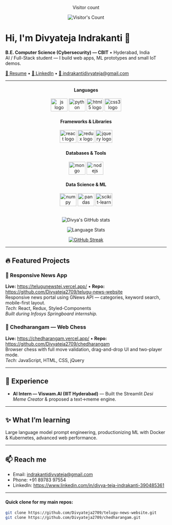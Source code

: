 <div align="center"> 
  <p>Visitor count</p>
  <img src="https://profile-counter.glitch.me/Divyateja2709/count.svg" alt="Visitor's Count" />
</div>

# Hi, I'm **Divyateja Indrakanti** 👋  
**B.E. Computer Science (Cybersecurity) — CBIT** • Hyderabad, India  
AI / Full-Stack student — I build web apps, ML prototypes and small IoT demos.  

[📄 Resume](./Divya_teja_resume.pdf) • [💼 LinkedIn](https://www.linkedin.com/in/divya-teja-indrakanti-390485361) • [📧 indrakantidivyateja@gmail.com](mailto:indrakantidivyateja@gmail.com)

---

<h4 align="center">Languages</h4>
<div align="center">
  <img src="https://cdn.jsdelivr.net/gh/devicons/devicon/icons/javascript/javascript-original.svg" height="40" width="52" alt="js logo"  />
  <img src="https://cdn.jsdelivr.net/gh/devicons/devicon/icons/python/python-original.svg" height="40" width="52" alt="python logo"  />
  <img src="https://cdn.jsdelivr.net/gh/devicons/devicon/icons/html5/html5-original.svg" height="40" width="52" alt="html5 logo"  />
  <img src="https://cdn.jsdelivr.net/gh/devicons/devicon/icons/css3/css3-original.svg" height="40" width="52" alt="css3 logo"  />
</div>

<h4 align="center">Frameworks & Libraries</h4>
<div align="center">
  <img src="https://cdn.jsdelivr.net/gh/devicons/devicon/icons/react/react-original.svg" height="40" width="52" alt="react logo"  />
  <img src="https://cdn.jsdelivr.net/gh/devicons/devicon/icons/redux/redux-original.svg" height="40" width="52" alt="redux logo"  />
  <img src="https://cdn.jsdelivr.net/gh/devicons/devicon/icons/jquery/jquery-original.svg" height="40" width="52" alt="jquery logo"  />
</div>

<h4 align="center">Databases & Tools</h4>
<div align="center">
  <img src="https://cdn.jsdelivr.net/gh/devicons/devicon/icons/mongodb/mongodb-original.svg" height="40" width="52" alt="mongo logo"  />
  <img src="https://cdn.jsdelivr.net/gh/devicons/devicon/icons/nodejs/nodejs-original.svg" height="40" width="52" alt="nodejs logo"  />
</div>

<h4 align="center">Data Science & ML</h4>
<div align="center">
  <img src="https://cdn.jsdelivr.net/gh/devicons/devicon/icons/numpy/numpy-original.svg" height="40" width="52" alt="numpy logo"  />
  <img src="https://cdn.jsdelivr.net/gh/devicons/devicon/icons/pandas/pandas-original.svg" height="40" width="52" alt="pandas logo"  />
  <img src="https://cdn.jsdelivr.net/gh/devicons/devicon/icons/scikitlearn/scikitlearn-original.svg" height="40" width="52" alt="scikit-learn logo"  />
</div>

<br/>

<p align="center">
  <img src="https://github-readme-stats.vercel.app/api?username=Divyateja2709&show_icons=true&theme=transparent" alt="Divya's GitHub stats" />
</p>

<p align="center">
  <img src="https://github-readme-stats.vercel.app/api/top-langs/?username=Divyateja2709&layout=donut&langs_count=6&theme=transparent" alt="Language Stats">
</p>

<p align="center">
  <a href="https://git.io/streak-stats">
    <img src="https://streak-stats.demolab.com?user=Divyateja2709&theme=transparent" alt="GitHub Streak" />
  </a>
</p>

---

## 🔥 Featured Projects

### 🔹 Responsive News App  
**Live:** https://telugunewstej.vercel.app/ • **Repo:** https://github.com/Divyateja2709/telugu-news-website  
Responsive news portal using GNews API — categories, keyword search, mobile-first layout.  
_Tech:_ React, Redux, Styled-Components  
_Built during Infosys Springboard internship._

### 🔹 Chedharangam — Web Chess  
**Live:** https://chedharangam.vercel.app/ • **Repo:** https://github.com/Divyateja2709/chedharangam  
Browser chess with full move validation, drag-and-drop UI and two-player mode.  
_Tech:_ JavaScript, HTML, CSS, jQuery  

---

## 💼 Experience
- **AI Intern — Viswam.AI (IIIT Hyderabad)** — Built the Streamlit *Desi Meme Creator* & proposed a text→meme engine.

---

## ✨ What I’m learning
Large language model prompt engineering, productionizing ML with Docker & Kubernetes, advanced web performance.

---

## 📫 Reach me
- Email: indrakantidivyateja@gmail.com  
- Phone: +91 89783 97554  
- LinkedIn: https://www.linkedin.com/in/divya-teja-indrakanti-390485361

---

#### Quick clone for my main repos:
```bash
git clone https://github.com/Divyateja2709/telugu-news-website.git
git clone https://github.com/Divyateja2709/chedharangam.git
